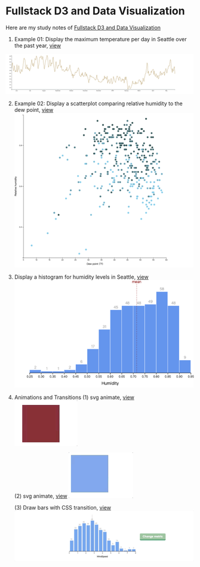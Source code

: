 # Fullstack D3 and Data Visualization

Here are my study notes of [Fullstack D3 and Data Visualization](https://www.fullstack.io/fullstack-d3)

1. Example 01: Display the maximum temperature per day in Seattle over the past year, [view](https://pcu.gitee.io/fullstack_d3_and_data_visualization/01-making-your-first-chart/index.html)

![01-making-your-first-chart](images/01-making-your-first-chart_.png)

2. Example 02: Display a scatterplot comparing relative humidity to the dew point, [view](https://pcu.gitee.io/fullstack_d3_and_data_visualization/02-making-a-scatterplot/index.html)
   ![02-making-a-scatterplot](images/02-making-a-scatterplot.png)

3. Display a histogram for humidity levels in Seattle, [view](https://pcu.gitee.io/fullstack_d3_and_data_visualization/03-making-a-bar-chart/index.html)
   ![03-making-a-bar-chart](images/03-making-a-bar-chart.png)

4. Animations and Transitions
   (1) svg animate, [view](https://pcu.gitee.io/fullstack_d3_and_data_visualization/04-animations-and-transitions/svg-animate.html)
   ![svg animate](images/04-svg-animate.gif)

   (2) svg animate, [view](https://pcu.gitee.io/fullstack_d3_and_data_visualization/04-animations-and-transitions/css-animate.html)
   ![css animate](images/04-css-animate.gif)

   (3) Draw bars with CSS transition, [view](https://pcu.gitee.io/fullstack_d3_and_data_visualization/04-animations-and-transitions/draw-bars-with-css-transition/index.html)
   ![Draw bars with CSS transition](images/04-draw-bars-with-css-transition.gif)
